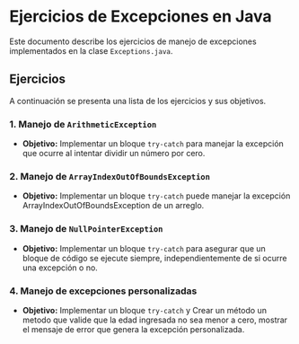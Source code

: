 # Ejercicios de Excepciones en Java

Este documento describe los ejercicios de manejo de excepciones implementados en la clase `Exceptions.java`.

## Ejercicios

A continuación se presenta una lista de los ejercicios y sus objetivos.

### 1. Manejo de `ArithmeticException`
- **Objetivo:** Implementar un bloque `try-catch` para manejar la excepción que ocurre al intentar dividir un número por cero.

### 2. Manejo de `ArrayIndexOutOfBoundsException`
- **Objetivo:** Implementar un bloque `try-catch` puede manejar la excepción ArrayIndexOutOfBoundsException de un arreglo.

### 3. Manejo de `NullPointerException`
- **Objetivo:** Implementar un bloque `try-catch` para asegurar que un bloque de código se ejecute siempre, independientemente de si ocurre una excepción o no.

### 4. Manejo de excepciones personalizadas
- **Objetivo:** Implementar un bloque `try-catch` y Crear un método un metodo que valide que la edad ingresada no sea menor a cero, mostrar el mensaje de error que genera la excepción personalizada.


